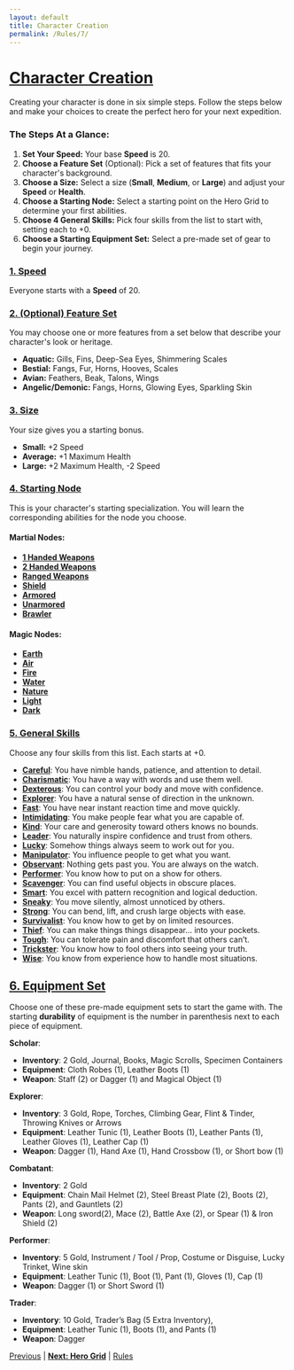 ```yaml
---
layout: default
title: Character Creation
permalink: /Rules/7/
---
```

# [Character Creation](#character-creation)

Creating your character is done in six simple steps. Follow the steps below and make your choices to create the perfect hero for your next expedition.

### The Steps At a Glance:

1. **Set Your Speed:** Your base **Speed** is 20.
2. **Choose a Feature Set** (Optional): Pick a set of features that fits your character's background.
3. **Choose a Size:** Select a size (**Small**, **Medium**, or **Large**) and adjust your **Speed** or **Health**.
4. **Choose a Starting Node:** Select a starting point on the Hero Grid to determine your first abilities.
5. **Choose 4 General Skills:** Pick four skills from the list to start with, setting each to +0.
6. **Choose a Starting Equipment Set:** Select a pre-made set of gear to begin your journey.

### [1. Speed](#feature-sets)
Everyone starts with a **Speed** of 20.
  
### [2. (Optional) Feature Set](#feature-set)
You may choose one or more features from a set below that describe your character's look or heritage.

- **Aquatic:** Gills, Fins, Deep-Sea Eyes, Shimmering Scales
- **Bestial:** Fangs, Fur, Horns, Hooves, Scales
- **Avian:** Feathers, Beak, Talons, Wings
- **Angelic/Demonic:** Fangs, Horns, Glowing Eyes, Sparkling Skin
  
### [3. Size](#size)
Your size gives you a starting bonus.

- **Small:** +2 Speed
- **Average:** +1 Maximum Health
- **Large:** +2 Maximum Health, -2 Speed
  
### [4. Starting Node](#startingNode)
This is your character's starting specialization. You will learn the corresponding abilities for the node you choose.

#### Martial Nodes:
- **[1 Handed Weapons]({{site.baseurl}}/PlayerResources/Abilities/1HandedWeapons/#1-Handed-Weapons)**
- **[2 Handed Weapons]({{site.baseurl}}/PlayerResources/Abilities/2HandedWeapons/#2-Handed-Weapons)**
- **[Ranged Weapons]({{site.baseurl}}/PlayerResources/Abilities/RangedWeapons/#Ranged-Weapons)**
- **[Shield]({{site.baseurl}}/PlayerResources/Abilities/Shield/#Shield)**
- **[Armored]({{site.baseurl}}/PlayerResources/Abilities/Armored/#Armored)**
- **[Unarmored]({{site.baseurl}}/PlayerResources/Abilities/Unarmored/#Unarmored)**
- **[Brawler]({{site.baseurl}}/PlayerResources/Abilities/Brawler/#Brawler)**

#### Magic Nodes:
- **[Earth]({{site.baseurl}}/PlayerResources/Abilities/Earth/#Earth)**
- **[Air]({{site.baseurl}}/PlayerResources/Abilities/Air/#Air)**
- **[Fire]({{site.baseurl}}/PlayerResources/Abilities/Fire/#Fire)**
- **[Water]({{site.baseurl}}/PlayerResources/Abilities/Water/#Water)**
- **[Nature]({{site.baseurl}}/PlayerResources/Abilities/Nature/#Nature)**
- **[Light]({{site.baseurl}}/PlayerResources/Abilities/Light/#Light)**
- **[Dark]({{site.baseurl}}/PlayerResources/Abilities/Dark/#Dark)**

### [5. General Skills](#generalskills)
Choose any four skills from this list. Each starts at +0.

- **[Careful]({{site.baseurl}}/PlayerResources/Skills/Careful/#Careful)**: You have nimble hands, patience, and attention to detail.
- **[Charismatic]({{site.baseurl}}/PlayerResources/Skills/Charismatic/#Charismatic)**: You have a way with words and use them well.
- **[Dexterous]({{site.baseurl}}/PlayerResources/Skills/Dexterous/#Dexterous)**: You can control your body and move with confidence.
- **[Explorer]({{site.baseurl}}/PlayerResources/Skills/Explorer/#Explorer)**: You have a natural sense of direction in the unknown.
- **[Fast]({{site.baseurl}}/PlayerResources/Skills/Fast/#Fast)**: You have near instant reaction time and move quickly.
- **[Intimidating]({{site.baseurl}}/PlayerResources/Skills/Intimidating/#Intimidating)**: You make people fear what you are capable of.
- **[Kind]({{site.baseurl}}/PlayerResources/Skills/Kind/#Kind)**: Your care and generosity toward others knows no bounds.
- **[Leader]({{site.baseurl}}/PlayerResources/Skills/Leader/#Leader)**: You naturally inspire confidence and trust from others.
- **[Lucky]({{site.baseurl}}/PlayerResources/Skills/Lucky/#Lucky)**: Somehow things always seem to work out for you.
- **[Manipulator]({{site.baseurl}}/PlayerResources/Skills/Manipulator/#Manipulator)**: You influence people to get what you want.
- **[Observant]({{site.baseurl}}/PlayerResources/Skills/Observant/#Observant)**: Nothing gets past you. You are always on the watch.
- **[Performer]({{site.baseurl}}/PlayerResources/Skills/Performer/#Performer)**: You know how to put on a show for others.
- **[Scavenger]({{site.baseurl}}/PlayerResources/Skills/Scavenger/#Scavenger)**: You can find useful objects in obscure places.
- **[Smart]({{site.baseurl}}/PlayerResources/Skills/Smart/#Smart)**: You excel with pattern recognition and logical deduction.
- **[Sneaky]({{site.baseurl}}/PlayerResources/Skills/Sneaky/#Sneaky)**: You move silently, almost unnoticed by others.
- **[Strong]({{site.baseurl}}/PlayerResources/Skills/Strong/#Strong)**: You can bend, lift, and crush large objects with ease.
- **[Survivalist]({{site.baseurl}}/PlayerResources/Skills/Survivalist/#Survivalist)**: You know how to get by on limited resources.
- **[Thief]({{site.baseurl}}/PlayerResources/Skills/Thief/#Thief)**: You can make things things disappear… into your pockets.
- **[Tough]({{site.baseurl}}/PlayerResources/Skills/Tough/#Tough)**: You can tolerate pain and discomfort that others can’t.
- **[Trickster]({{site.baseurl}}/PlayerResources/Skills/Trickster/#Trickster)**: You know how to fool others into seeing your truth.
- **[Wise]({{site.baseurl}}/PlayerResources/Skills/Wise/#Wise)**: You know from experience how to handle most situations.

## [6. Equipment Set](#equipment-set)
Choose one of these pre-made equipment sets to start the game with. The starting **durability** of equipment is the number in parenthesis next to each piece of equipment.

**Scholar**:

- **Inventory**: 2 Gold, Journal, Books, Magic Scrolls, Specimen Containers
- **Equipment**: Cloth Robes (1), Leather Boots (1)
- **Weapon**: Staff (2) or Dagger (1) and Magical Object (1)

**Explorer**: 

- **Inventory**: 3 Gold, Rope, Torches, Climbing Gear, Flint & Tinder, Throwing Knives or Arrows
- **Equipment**: Leather Tunic (1), Leather Boots (1), Leather Pants (1), Leather Gloves (1), Leather Cap (1)
- **Weapon**: Dagger (1), Hand Axe (1), Hand Crossbow (1), or Short bow (1)

**Combatant**: 

- **Inventory**: 2 Gold
- **Equipment**: Chain Mail Helmet (2), Steel Breast Plate (2), Boots (2), Pants (2), and Gauntlets (2)
- **Weapon**: Long sword(2), Mace (2), Battle Axe (2), or Spear (1) & Iron Shield (2)

**Performer**: 

- **Inventory**: 5 Gold, Instrument / Tool / Prop, Costume or Disguise, Lucky Trinket, Wine skin
- **Equipment**: Leather Tunic (1), Boot (1), Pant (1), Gloves (1), Cap (1)
- **Weapon**: Dagger (1) or Short Sword (1)

**Trader**: 

- **Inventory**: 10 Gold, Trader’s Bag (5 Extra Inventory), 
- **Equipment**: Leather Tunic (1), Boots (1), and Pants (1)
- **Weapon**: Dagger

[Previous]({{site.baseurl}}/Rules/6/#downtime) | **[Next: Hero Grid]({{site.baseurl}}/Rules/8/)** | [Rules]({{site.baseurl}}/Rules/Index/#rules)